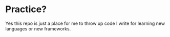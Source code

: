 # Practice?

Yes this repo is just a place for me to throw up code I write for learning new languages or new frameworks.